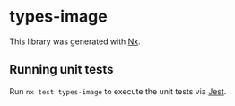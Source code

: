 # types-image

This library was generated with [Nx](https://nx.dev).

## Running unit tests

Run `nx test types-image` to execute the unit tests via [Jest](https://jestjs.io).
